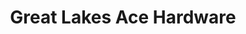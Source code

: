 ---
title: "Great Lakes Ace Hardware"
url: /farmington-hills/great-lakes-ace-hardware/
shop: Baumarkt
---